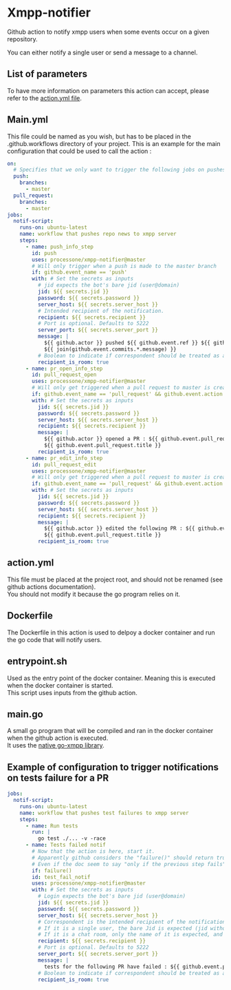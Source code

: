 # Xmpp-notifier
Github action to notify xmpp users when some events occur on a given repository.  

You can either notify a single user or send a message to a channel.

## List of parameters
To have more information on parameters this action can accept, please refer to the 
[action.yml file](https://github.com/processone/xmpp-notifier/blob/master/action.yml). 


## Main.yml
This file could be named as you wish, but has to be placed in the .github.workflows directory of your project.
This is an example for the main configuration that could be used to call the action :  
```yaml
on:
  # Specifies that we only want to trigger the following jobs on pushes and pull request creations for the master branch
  push:
    branches:
      - master
  pull_request:
    branches:
      - master
jobs:
  notif-script:
    runs-on: ubuntu-latest
    name: workflow that pushes repo news to xmpp server
    steps:
      - name: push_info_step
        id: push
        uses: processone/xmpp-notifier@master
        # Will only trigger when a push is made to the master branch
        if: github.event_name == 'push'
        with: # Set the secrets as inputs
          # jid expects the bot's bare jid (user@domain)
          jid: ${{ secrets.jid }}
          password: ${{ secrets.password }}
          server_host: ${{ secrets.server_host }}
          # Intended recipient of the notification.
          recipient: ${{ secrets.recipient }}
          # Port is optional. Defaults to 5222
          server_port: ${{ secrets.server_port }}
          message: |
            ${{ github.actor }} pushed ${{ github.event.ref }} ${{ github.event.compare }} with message:
            ${{ join(github.event.commits.*.message) }}
          # Boolean to indicate if correspondent should be treated as a room (true) or a single user (false)
          recipient_is_room: true
      - name: pr_open_info_step
        id: pull_request_open
        uses: processone/xmpp-notifier@master
        # Will only get triggered when a pull request to master is created
        if: github.event_name == 'pull_request' && github.event.action == 'opened'
        with: # Set the secrets as inputs
          jid: ${{ secrets.jid }}
          password: ${{ secrets.password }}
          server_host: ${{ secrets.server_host }}
          recipient: ${{ secrets.recipient }}
          message: |
            ${{ github.actor }} opened a PR : ${{ github.event.pull_request.html_url }} with message :
            ${{ github.event.pull_request.title }}
          recipient_is_room: true
      - name: pr_edit_info_step
        id: pull_request_edit
        uses: processone/xmpp-notifier@master
        # Will only get triggered when a pull request to master is created
        if: github.event_name == 'pull_request' && github.event.action == 'edited'
        with: # Set the secrets as inputs
          jid: ${{ secrets.jid }}
          password: ${{ secrets.password }}
          server_host: ${{ secrets.server_host }}
          recipient: ${{ secrets.recipient }}
          message: |
            ${{ github.actor }} edited the following PR : ${{ github.event.pull_request.html_url }} with message :
            ${{ github.event.pull_request.title }}
          recipient_is_room: true
``` 

## action.yml  
This file must be placed at the project root, and should not be renamed (see github actions documentation).  
You should not modify it because the go program relies on it.  

## Dockerfile
The Dockerfile in this action is used to delpoy a docker container and run the go code that will notify users.  

## entrypoint.sh
Used as the entry point of the docker container. Meaning this is executed when the docker container is started.  
This script uses inputs from the github action.

## main.go
A small go program that will be compiled and ran in the docker container when the github action is executed.  
It uses the [native go-xmpp library](https://github.com/FluuxIO/go-xmpp).

## Example of configuration to trigger notifications on tests failure for a PR

```yaml
jobs:
  notif-script:
    runs-on: ubuntu-latest
    name: workflow that pushes test failures to xmpp server
    steps:
      - name: Run tests
        run: |
          go test ./... -v -race
      - name: Tests failed notif
        # Now that the action is here, start it.
        # Apparently github considers the "failure()" should return true if *any* of the previous steps fail
        # Even if the doc seem to say "only if the previous step fails" (https://help.github.com/en/actions/reference/contexts-and-expression-syntax-for-github-actions#job-status-check-functions)
        if: failure()  
        id: test_fail_notif
        uses: processone/xmpp-notifier@master
        with: # Set the secrets as inputs
          # Login expects the bot's bare jid (user@domain)
          jid: ${{ secrets.jid }}
          password: ${{ secrets.password }}
          server_host: ${{ secrets.server_host }}
          # Correspondent is the intended recipient of the notification.
          # If it is a single user, the bare Jid is expected (jid without resource)
          # If it is a chat room, only the name of it is expected, and "server_domain" will be used to complete the jid
          recipient: ${{ secrets.recipient }}
          # Port is optional. Defaults to 5222
          server_port: ${{ secrets.server_port }}
          message: |
            tests for the following PR have failed : ${{ github.event.pull_request.html_url }}
          # Boolean to indicate if correspondent should be treated as a room (true) or a single user
          recipient_is_room: true
```